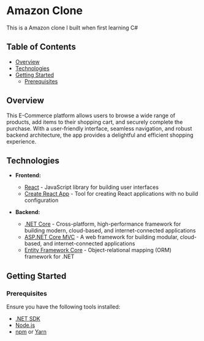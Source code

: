 # Amazon Clone

This is a Amazon clone I built when first learning C#

## Table of Contents

- [Overview](#overview)
- [Technologies](#technologies)
- [Getting Started](#getting-started)
  - [Prerequisites](#prerequisites)

## Overview
This E-Commerce platform allows users to browse a wide range of products, add items to their shopping cart, and securely complete the purchase. With a user-friendly interface, seamless navigation, and robust backend architecture, the app provides a delightful and efficient shopping experience.

## Technologies

- **Frontend:**
  - [React](https://reactjs.org/) - JavaScript library for building user interfaces
  - [Create React App](https://create-react-app.dev/) - Tool for creating React applications with no build configuration

- **Backend:**
  - [.NET Core](https://dotnet.microsoft.com/) - Cross-platform, high-performance framework for building modern, cloud-based, and internet-connected applications
  - [ASP.NET Core MVC](https://docs.microsoft.com/en-us/aspnet/core/mvc/) - A web framework for building modular, cloud-based, and internet-connected applications
  - [Entity Framework Core](https://docs.microsoft.com/en-us/ef/core/) - Object-relational mapping (ORM) framework for .NET

## Getting Started

### Prerequisites

Ensure you have the following tools installed:

- [.NET SDK](https://dotnet.microsoft.com/download)
- [Node.js](https://nodejs.org/)
- [npm](https://www.npmjs.com/) or [Yarn](https://yarnpkg.com/)


